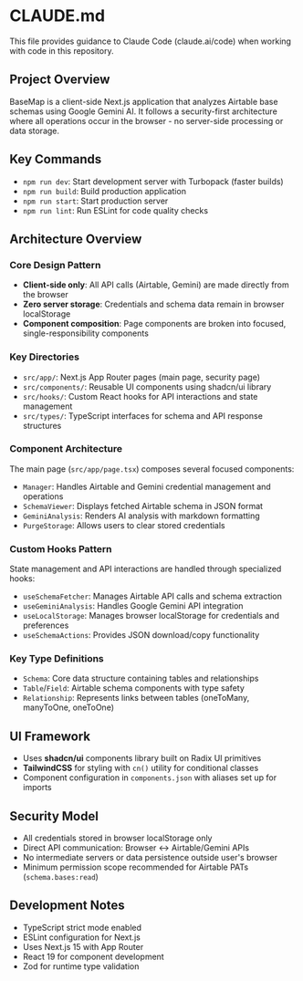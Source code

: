 # CLAUDE.md

This file provides guidance to Claude Code (claude.ai/code) when working with code in this repository.

## Project Overview

BaseMap is a client-side Next.js application that analyzes Airtable base schemas using Google Gemini AI. It follows a security-first architecture where all operations occur in the browser - no server-side processing or data storage.

## Key Commands

- `npm run dev`: Start development server with Turbopack (faster builds)
- `npm run build`: Build production application
- `npm run start`: Start production server
- `npm run lint`: Run ESLint for code quality checks

## Architecture Overview

### Core Design Pattern

- **Client-side only**: All API calls (Airtable, Gemini) are made directly from the browser
- **Zero server storage**: Credentials and schema data remain in browser localStorage
- **Component composition**: Page components are broken into focused, single-responsibility components

### Key Directories

- `src/app/`: Next.js App Router pages (main page, security page)
- `src/components/`: Reusable UI components using shadcn/ui library
- `src/hooks/`: Custom React hooks for API interactions and state management
- `src/types/`: TypeScript interfaces for schema and API response structures

### Component Architecture

The main page (`src/app/page.tsx`) composes several focused components:

- `Manager`: Handles Airtable and Gemini credential management and operations
- `SchemaViewer`: Displays fetched Airtable schema in JSON format
- `GeminiAnalysis`: Renders AI analysis with markdown formatting
- `PurgeStorage`: Allows users to clear stored credentials

### Custom Hooks Pattern

State management and API interactions are handled through specialized hooks:

- `useSchemaFetcher`: Manages Airtable API calls and schema extraction
- `useGeminiAnalysis`: Handles Google Gemini API integration
- `useLocalStorage`: Manages browser localStorage for credentials and preferences
- `useSchemaActions`: Provides JSON download/copy functionality

### Key Type Definitions

- `Schema`: Core data structure containing tables and relationships
- `Table`/`Field`: Airtable schema components with type safety
- `Relationship`: Represents links between tables (oneToMany, manyToOne, oneToOne)

## UI Framework

- Uses **shadcn/ui** components library built on Radix UI primitives
- **TailwindCSS** for styling with `cn()` utility for conditional classes
- Component configuration in `components.json` with aliases set up for imports

## Security Model

- All credentials stored in browser localStorage only
- Direct API communication: Browser ↔ Airtable/Gemini APIs
- No intermediate servers or data persistence outside user's browser
- Minimum permission scope recommended for Airtable PATs (`schema.bases:read`)

## Development Notes

- TypeScript strict mode enabled
- ESLint configuration for Next.js
- Uses Next.js 15 with App Router
- React 19 for component development
- Zod for runtime type validation
